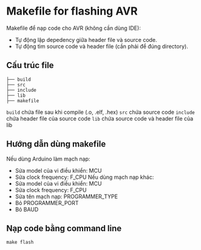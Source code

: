 # Makefile for flashing AVR
Makefile để nạp code cho AVR (không cần dùng IDE):
- Tự động lập depedency giữa header file và source code.
- Tự động tìm source code và header file (cần phải để đúng directory).
## Cấu trúc file
```
├── build
├── src
├── include
├── lib
├── makefile
```
`build` chứa file sau khi compile (.o, .elf, .hex)
`src` chứa source code
`include` chứa header file của source code
`lib` chứa source code và header file của lib
## Hướng dẫn dùng makefile
Nếu dùng Arduino làm mạch nạp:
- Sửa model của vi điều khiển: MCU
- Sửa clock frequency: F_CPU
Nếu dùng mạch nạp khác:
- Sửa model của vi điều khiển: MCU
- Sửa clock frequency: F_CPU
- Sửa tên mạch nạp: PROGRAMMER_TYPE
- Bỏ PROGRAMMER_PORT
- Bỏ BAUD
## Nạp code bằng command line
```
make flash
```

